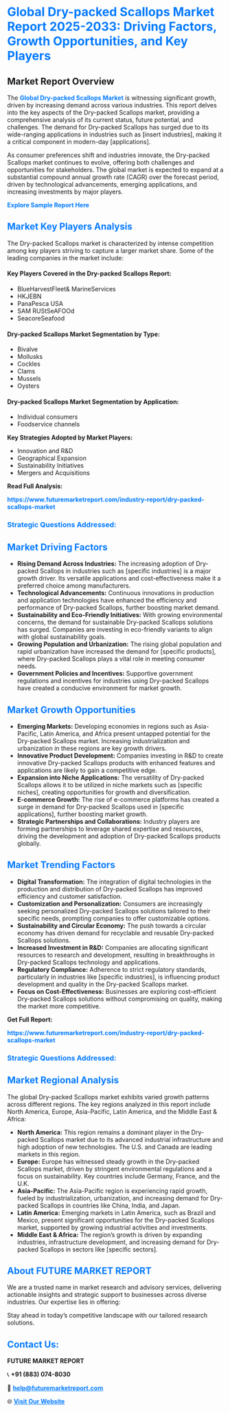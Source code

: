 <h1 style="color: #007BFF;">Global Dry-packed Scallops Market Report 2025-2033: Driving Factors, Growth Opportunities, and Key Players</h1>

<section id="overview">
<h2>Market Report Overview</h2>
<p>The <a href="https://www.futuremarketreport.com/industry-report/dry-packed-scallops-market" style="color: #007BFF; text-decoration: none;"><strong>Global Dry-packed Scallops Market</strong></a> is witnessing significant growth, driven by increasing demand across various industries. This report delves into the key aspects of the Dry-packed Scallops market, providing a comprehensive analysis of its current status, future potential, and challenges. The demand for Dry-packed Scallops has surged due to its wide-ranging applications in industries such as [insert industries], making it a critical component in modern-day [applications].</p>
<p>As consumer preferences shift and industries innovate, the Dry-packed Scallops market continues to evolve, offering both challenges and opportunities for stakeholders. The global market is expected to expand at a substantial compound annual growth rate (CAGR) over the forecast period, driven by technological advancements, emerging applications, and increasing investments by major players.</p>
</section>

<section id="overview">
<p><a href="https://www.futuremarketreport.com/request-sample/reportId=56850" style="color: #007BFF; text-decoration: none;"><strong>Explore Sample Report Here</strong></a></p>
</section>

<section id="key-players">
<h2 style="color: #007BFF;">Market Key Players Analysis</h2>
<p>The Dry-packed Scallops market is characterized by intense competition among key players striving to capture a larger market share. Some of the leading companies in the market include:</p>
<h4>Key Players Covered in the Dry-packed Scallops Report:</h4>
<ul><li>BlueHarvestFleet&amp; MarineServices</li><li>HKJEBN</li><li>PanaPesca USA</li><li>SAM RUStSeAFOOd</li><li>SeacoreSeafood</li></ul>
<h4>Dry-packed Scallops Market Segmentation by Type:</h4>
<ul><li>Bivalve</li><li>Mollusks</li><li>Cockles</li><li>Clams</li><li>Mussels</li><li>Oysters</li></ul>

<h4>Dry-packed Scallops Market Segmentation by Application:</h4>
<ul><li>Individual consumers</li><li>Foodservice channels</li></ul>
<p><strong>Key Strategies Adopted by Market Players:</strong></p>
<ul>
<li>Innovation and R&D</li>
<li>Geographical Expansion</li>
<li>Sustainability Initiatives</li>
<li>Mergers and Acquisitions</li>
</ul>
</section>

<section>
<p><strong>Read Full Analysis: </strong></p><a href="https://www.futuremarketreport.com/industry-report/dry-packed-scallops-market" style="color: #007BFF; text-decoration: none;"><strong>https://www.futuremarketreport.com/industry-report/dry-packed-scallops-market</strong></a>
<h3 style="color: #007BFF;">Strategic Questions Addressed:</h3>
</section>

<section id="driving-factors">
<h2 style="color: #007BFF;">Market Driving Factors</h2>
<ul>
<li><strong>Rising Demand Across Industries:</strong> The increasing adoption of Dry-packed Scallops in industries such as [specific industries] is a major growth driver. Its versatile applications and cost-effectiveness make it a preferred choice among manufacturers.</li>
<li><strong>Technological Advancements:</strong> Continuous innovations in production and application technologies have enhanced the efficiency and performance of Dry-packed Scallops, further boosting market demand.</li>
<li><strong>Sustainability and Eco-Friendly Initiatives:</strong> With growing environmental concerns, the demand for sustainable Dry-packed Scallops solutions has surged. Companies are investing in eco-friendly variants to align with global sustainability goals.</li>
<li><strong>Growing Population and Urbanization:</strong> The rising global population and rapid urbanization have increased the demand for [specific products], where Dry-packed Scallops plays a vital role in meeting consumer needs.</li>
<li><strong>Government Policies and Incentives:</strong> Supportive government regulations and incentives for industries using Dry-packed Scallops have created a conducive environment for market growth.</li>
</ul>
</section>

<section id="growth-opportunities">
<h2 style="color: #007BFF;">Market Growth Opportunities</h2>
<ul>
<li><strong>Emerging Markets:</strong> Developing economies in regions such as Asia-Pacific, Latin America, and Africa present untapped potential for the Dry-packed Scallops market. Increasing industrialization and urbanization in these regions are key growth drivers.</li>
<li><strong>Innovative Product Development:</strong> Companies investing in R&D to create innovative Dry-packed Scallops products with enhanced features and applications are likely to gain a competitive edge.</li>
<li><strong>Expansion into Niche Applications:</strong> The versatility of Dry-packed Scallops allows it to be utilized in niche markets such as [specific niches], creating opportunities for growth and diversification.</li>
<li><strong>E-commerce Growth:</strong> The rise of e-commerce platforms has created a surge in demand for Dry-packed Scallops used in [specific applications], further boosting market growth.</li>
<li><strong>Strategic Partnerships and Collaborations:</strong> Industry players are forming partnerships to leverage shared expertise and resources, driving the development and adoption of Dry-packed Scallops products globally.</li>
</ul>
</section>

<section id="trending-factors">
<h2 style="color: #007BFF;">Market Trending Factors</h2>
<ul>
<li><strong>Digital Transformation:</strong> The integration of digital technologies in the production and distribution of Dry-packed Scallops has improved efficiency and customer satisfaction.</li>
<li><strong>Customization and Personalization:</strong> Consumers are increasingly seeking personalized Dry-packed Scallops solutions tailored to their specific needs, prompting companies to offer customizable options.</li>
<li><strong>Sustainability and Circular Economy:</strong> The push towards a circular economy has driven demand for recyclable and reusable Dry-packed Scallops solutions.</li>
<li><strong>Increased Investment in R&D:</strong> Companies are allocating significant resources to research and development, resulting in breakthroughs in Dry-packed Scallops technology and applications.</li>
<li><strong>Regulatory Compliance:</strong> Adherence to strict regulatory standards, particularly in industries like [specific industries], is influencing product development and quality in the Dry-packed Scallops market.</li>
<li><strong>Focus on Cost-Effectiveness:</strong> Businesses are exploring cost-efficient Dry-packed Scallops solutions without compromising on quality, making the market more competitive.</li>
</ul>
</section>

<section>
<p><strong>Get Full Report: </strong></p><a href="https://www.futuremarketreport.com/industry-report/dry-packed-scallops-market" style="color: #007BFF; text-decoration: none;"><strong>https://www.futuremarketreport.com/industry-report/dry-packed-scallops-market</strong></a>
<h3 style="color: #007BFF;">Strategic Questions Addressed:</h3>
</section>


<section id="regional-analysis">
<h2 style="color: #007BFF;">Market Regional Analysis</h2>
<p>The global Dry-packed Scallops market exhibits varied growth patterns across different regions. The key regions analyzed in this report include North America, Europe, Asia-Pacific, Latin America, and the Middle East & Africa:</p>
<ul>
<li><strong>North America:</strong> This region remains a dominant player in the Dry-packed Scallops market due to its advanced industrial infrastructure and high adoption of new technologies. The U.S. and Canada are leading markets in this region.</li>
<li><strong>Europe:</strong> Europe has witnessed steady growth in the Dry-packed Scallops market, driven by stringent environmental regulations and a focus on sustainability. Key countries include Germany, France, and the U.K.</li>
<li><strong>Asia-Pacific:</strong> The Asia-Pacific region is experiencing rapid growth, fueled by industrialization, urbanization, and increasing demand for Dry-packed Scallops in countries like China, India, and Japan.</li>
<li><strong>Latin America:</strong> Emerging markets in Latin America, such as Brazil and Mexico, present significant opportunities for the Dry-packed Scallops market, supported by growing industrial activities and investments.</li>
<li><strong>Middle East & Africa:</strong> The region’s growth is driven by expanding industries, infrastructure development, and increasing demand for Dry-packed Scallops in sectors like [specific sectors].</li>
</ul>
</section>

<footer>
<h2 style="color: #007BFF;">About FUTURE MARKET REPORT</h2>
<p>We are a trusted name in market research and advisory services, delivering actionable insights and strategic support to businesses across diverse industries. Our expertise lies in offering:</p>

<p>Stay ahead in today’s competitive landscape with our tailored research solutions.</p>

<h2 style="color: #007BFF;">Contact Us:</h2>
<p><strong>FUTURE MARKET REPORT</strong></p>
<p>📞 <strong>+91 (883) 074-8030</strong></p>
<p>📧 <strong><a href="mailto:help@futuremarketreport.com" style="color: #007BFF;">help@futuremarketreport.com</a></strong></p>
<p>🌐 <strong><a href="https://www.futuremarketreport.com/" style="color: #007BFF;">Visit Our Website</a></strong></p>
</footer>